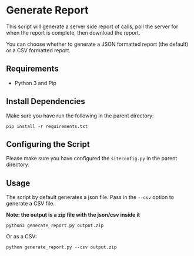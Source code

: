 # Generate Report

This script will generate a server side report of calls, poll the
server for when the report is complete, then download the report.

You can choose whether to generate a JSON formatted report (the
default) or a CSV formatted report.

## Requirements

- Python 3 and Pip

## Install Dependencies


Make sure you have run the following in the parent directory:
```
pip install -r requirements.txt
```

## Configuring the Script

Please make sure you have configured the `siteconfig.py` in the parent directory.

## Usage

The script by default generates a json file. Pass in the `--csv`
option to generate a CSV file. 

**Note: the output is a zip file with the json/csv inside it**

```
python3 generate_report.py output.zip
```

Or as a CSV:
```
python generate_report.py --csv output.zip
```
